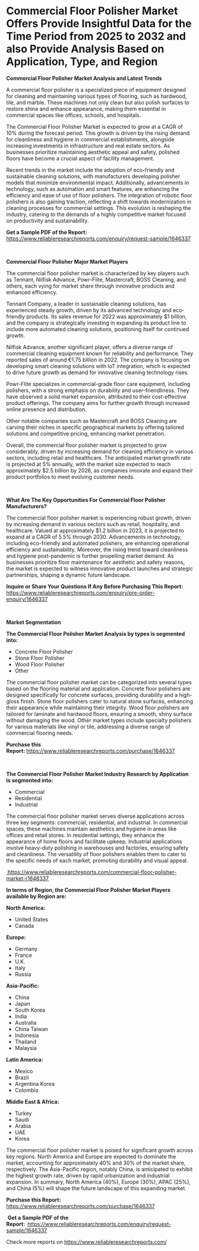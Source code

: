 <p><h1>Commercial Floor Polisher Market Offers Provide Insightful Data for the Time Period from 2025 to 2032 and also Provide Analysis Based on Application, Type, and Region</h1></p><p><strong>Commercial Floor Polisher Market Analysis and Latest Trends</strong></p>
<p><p>A commercial floor polisher is a specialized piece of equipment designed for cleaning and maintaining various types of flooring, such as hardwood, tile, and marble. These machines not only clean but also polish surfaces to restore shine and enhance appearance, making them essential in commercial spaces like offices, schools, and hospitals.</p><p>The Commercial Floor Polisher Market is expected to grow at a CAGR of 10% during the forecast period. This growth is driven by the rising demand for cleanliness and hygiene in commercial establishments, alongside increasing investments in infrastructure and real estate sectors. As businesses prioritize maintaining aesthetic appeal and safety, polished floors have become a crucial aspect of facility management.</p><p>Recent trends in the market include the adoption of eco-friendly and sustainable cleaning solutions, with manufacturers developing polisher models that minimize environmental impact. Additionally, advancements in technology, such as automation and smart features, are enhancing the efficiency and ease of use of floor polishers. The integration of robotic floor polishers is also gaining traction, reflecting a shift towards modernization in cleaning processes for commercial settings. This evolution is reshaping the industry, catering to the demands of a highly competitive market focused on productivity and sustainability.</p></p>
<p><strong>Get a Sample PDF of the Report:&nbsp;</strong> <a href="https://www.reliableresearchreports.com/enquiry/request-sample/1646337?utm_campaign=2181&utm_medium=2&utm_source=Github&utm_content=ia&utm_term=23022025&utm_id=commercial-floor-polisher">https://www.reliableresearchreports.com/enquiry/request-sample/1646337</a></p>
<p>&nbsp;</p>
<p><strong>Commercial Floor Polisher Major Market Players</strong></p>
<p><p>The commercial floor polisher market is characterized by key players such as Tennant, Nilfisk Advance, Powr-Flite, Mastercraft, BOSS Cleaning, and others, each vying for market share through innovative products and enhanced efficiency.</p><p>Tennant Company, a leader in sustainable cleaning solutions, has experienced steady growth, driven by its advanced technology and eco-friendly products. Its sales revenue for 2022 was approximately $1 billion, and the company is strategically investing in expanding its product line to include more automated cleaning solutions, positioning itself for continued growth.</p><p>Nilfisk Advance, another significant player, offers a diverse range of commercial cleaning equipment known for reliability and performance. They reported sales of around €1.75 billion in 2022. The company is focusing on developing smart cleaning solutions with IoT integration, which is expected to drive future growth as demand for innovative cleaning technology rises.</p><p>Powr-Flite specializes in commercial-grade floor care equipment, including polishers, with a strong emphasis on durability and user-friendliness. They have observed a solid market expansion, attributed to their cost-effective product offerings. The company aims for further growth through increased online presence and distribution.</p><p>Other notable companies such as Mastercraft and BOSS Cleaning are carving their niches in specific geographical markets by offering tailored solutions and competitive pricing, enhancing market penetration. </p><p>Overall, the commercial floor polisher market is projected to grow considerably, driven by increasing demand for cleaning efficiency in various sectors, including retail and healthcare. The anticipated market growth rate is projected at 5% annually, with the market size expected to reach approximately $2.5 billion by 2026, as companies innovate and expand their product portfolios to meet evolving customer needs.</p></p>
<p>&nbsp;</p>
<p><strong>What Are The Key Opportunities For Commercial Floor Polisher Manufacturers?</strong></p>
<p><p>The commercial floor polisher market is experiencing robust growth, driven by increasing demand in various sectors such as retail, hospitality, and healthcare. Valued at approximately $1.2 billion in 2023, it is projected to expand at a CAGR of 5.5% through 2030. Advancements in technology, including eco-friendly and automated polishers, are enhancing operational efficiency and sustainability. Moreover, the rising trend toward cleanliness and hygiene post-pandemic is further propelling market demand. As businesses prioritize floor maintenance for aesthetic and safety reasons, the market is expected to witness innovative product launches and strategic partnerships, shaping a dynamic future landscape.</p></p>
<p><strong>Inquire or Share Your Questions If Any Before Purchasing This Report:</strong> <a href="https://www.reliableresearchreports.com/enquiry/pre-order-enquiry/1646337?utm_campaign=2181&utm_medium=2&utm_source=Github&utm_content=ia&utm_term=23022025&utm_id=commercial-floor-polisher">https://www.reliableresearchreports.com/enquiry/pre-order-enquiry/1646337</a></p>
<p>&nbsp;</p>
<p><strong>Market Segmentation</strong></p>
<p><strong>The Commercial Floor Polisher Market Analysis by types is segmented into:</strong></p>
<p><ul><li>Concrete Floor Polisher</li><li>Stone Floor Polisher</li><li>Wood Floor Polisher</li><li>Other</li></ul></p>
<p><p>The commercial floor polisher market can be categorized into several types based on the flooring material and application. Concrete floor polishers are designed specifically for concrete surfaces, providing durability and a high-gloss finish. Stone floor polishers cater to natural stone surfaces, enhancing their appearance while maintaining their integrity. Wood floor polishers are tailored for laminate and hardwood floors, ensuring a smooth, shiny surface without damaging the wood. Other market types include specialty polishers for various materials like vinyl or tile, addressing a diverse range of commercial flooring needs.</p></p>
<p><strong>Purchase this Report:&nbsp;</strong><a href="https://www.reliableresearchreports.com/purchase/1646337?utm_campaign=2181&utm_medium=2&utm_source=Github&utm_content=ia&utm_term=23022025&utm_id=commercial-floor-polisher">https://www.reliableresearchreports.com/purchase/1646337</a></p>
<p>&nbsp;</p>
<p><strong>The Commercial Floor Polisher Market Industry Research by Application is segmented into:</strong></p>
<p><ul><li>Commercial</li><li>Residential</li><li>Industrial</li></ul></p>
<p><p>The commercial floor polisher market serves diverse applications across three key segments: commercial, residential, and industrial. In commercial spaces, these machines maintain aesthetics and hygiene in areas like offices and retail stores. In residential settings, they enhance the appearance of home floors and facilitate upkeep. Industrial applications involve heavy-duty polishing in warehouses and factories, ensuring safety and cleanliness. The versatility of floor polishers enables them to cater to the specific needs of each market, promoting durability and visual appeal.</p></p>
<p><a href="https://www.reliableresearchreports.com/commercial-floor-polisher-market-r1646337?utm_campaign=2181&utm_medium=2&utm_source=Github&utm_content=ia&utm_term=23022025&utm_id=commercial-floor-polisher">&nbsp;https://www.reliableresearchreports.com/commercial-floor-polisher-market-r1646337</a></p>
<p><strong>In terms of Region, the Commercial Floor Polisher Market Players available by Region are:</strong></p>
<p>
    <p> <strong> North America: </strong>
        <ul>
            <li>United States</li>
            <li>Canada</li>
        </ul>
        </p> 
    <p> <strong> Europe: </strong>
        <ul>
            <li>Germany</li>
            <li>France</li>
            <li>U.K.</li>
            <li>Italy</li>
            <li>Russia</li>
        </ul>
        </p> 
    <p> <strong> Asia-Pacific: </strong>
        <ul>
            <li>China</li>
            <li>Japan</li>
            <li>South Korea</li>
            <li>India</li>
            <li>Australia</li>
            <li>China Taiwan</li>
            <li>Indonesia</li>
            <li>Thailand</li>
            <li>Malaysia</li>
        </ul>
        </p> 
    <p> <strong> Latin America: </strong>
        <ul>
            <li>Mexico</li>
            <li>Brazil</li>
            <li>Argentina Korea</li>
            <li>Colombia</li>
        </ul>
        </p> 
    <p> <strong> Middle East & Africa: </strong>
        <ul>
            <li>Turkey</li>
            <li>Saudi</li>
            <li>Arabia</li>
            <li>UAE</li>
            <li>Korea</li>
        </ul>
    </p>
    </p>
<p><p>The commercial floor polisher market is poised for significant growth across key regions. North America and Europe are expected to dominate the market, accounting for approximately 40% and 30% of the market share, respectively. The Asia-Pacific region, notably China, is anticipated to exhibit the highest growth rate, driven by rapid urbanization and industrial expansion. In summary, North America (40%), Europe (30%), APAC (25%), and China (5%) will shape the future landscape of this expanding market.</p></p>
<p><strong>Purchase this Report: </strong><a href="https://www.reliableresearchreports.com/purchase/1646337?utm_campaign=2181&utm_medium=2&utm_source=Github&utm_content=ia&utm_term=23022025&utm_id=commercial-floor-polisher">https://www.reliableresearchreports.com/purchase/1646337</a></p>
<p>&nbsp;<strong>Get a Sample PDF of the Report:&nbsp;&nbsp;</strong><a href="https://www.reliableresearchreports.com/enquiry/request-sample/1646337?utm_campaign=2181&utm_medium=2&utm_source=Github&utm_content=ia&utm_term=23022025&utm_id=commercial-floor-polisher">https://www.reliableresearchreports.com/enquiry/request-sample/1646337</a></p>
<p><strong></strong></p>
<p>Check more reports on <a href="https://www.reliableresearchreports.com/?utm_campaign=2181&utm_medium=2&utm_source=Github&utm_content=ia&utm_term=23022025&utm_id=commercial-floor-polisher">https://www.reliableresearchreports.com/</a></p>